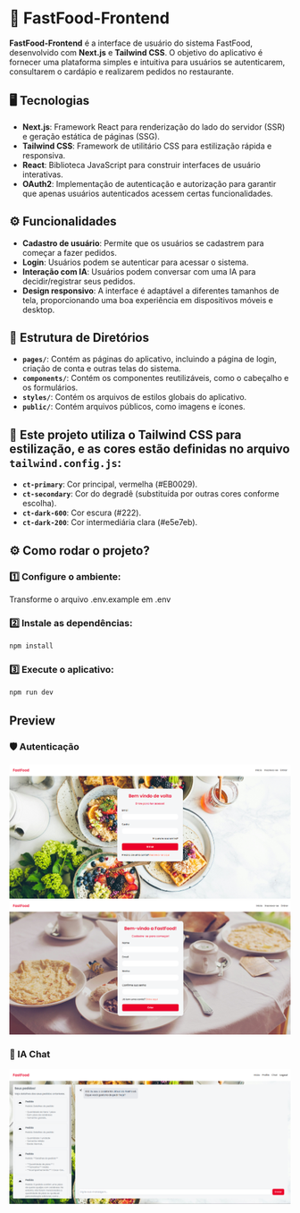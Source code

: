 # 🍟 FastFood-Frontend

**FastFood-Frontend** é a interface de usuário do sistema FastFood, desenvolvido com **Next.js** e **Tailwind CSS**. O objetivo do aplicativo é fornecer uma plataforma simples e intuitiva para usuários se autenticarem, consultarem o cardápio e realizarem pedidos no restaurante.

## 🖥️ Tecnologias

- **Next.js**: Framework React para renderização do lado do servidor (SSR) e geração estática de páginas (SSG).
- **Tailwind CSS**: Framework de utilitário CSS para estilização rápida e responsiva.
- **React**: Biblioteca JavaScript para construir interfaces de usuário interativas.
- **OAuth2**: Implementação de autenticação e autorização para garantir que apenas usuários autenticados acessem certas funcionalidades.

## ⚙️ Funcionalidades

- **Cadastro de usuário**: Permite que os usuários se cadastrem para começar a fazer pedidos.
- **Login**: Usuários podem se autenticar para acessar o sistema.
- **Interação com IA**: Usuários podem conversar com uma IA para decidir/registrar seus pedidos.
- **Design responsivo**: A interface é adaptável a diferentes tamanhos de tela, proporcionando uma boa experiência em dispositivos móveis e desktop.

## 📁 Estrutura de Diretórios

- **`pages/`**: Contém as páginas do aplicativo, incluindo a página de login, criação de conta e outras telas do sistema.
- **`components/`**: Contém os componentes reutilizáveis, como o cabeçalho e os formulários.
- **`styles/`**: Contém os arquivos de estilos globais do aplicativo.
- **`public/`**: Contém arquivos públicos, como imagens e ícones.

## 🎨 Este projeto utiliza o **Tailwind CSS** para estilização, e as cores estão definidas no arquivo `tailwind.config.js`:

- **`ct-primary`**: Cor principal, vermelha (#EB0029).
- **`ct-secondary`**: Cor do degradê (substituída por outras cores conforme escolha).
- **`ct-dark-600`**: Cor escura (#222).
- **`ct-dark-200`**: Cor intermediária clara (#e5e7eb).

## ⚙️ Como rodar o projeto?

### 1️⃣ Configure o ambiente:
Transforme o arquivo .env.example em .env

### 2️⃣ Instale as dependências:

```bash
npm install
```

### 3️⃣ Execute o aplicativo:

```bash
npm run dev
```

## Preview
### 🛡️ Autenticação
![Login](./media/login-preview.png)
![Register](./media/register-preview.png)
### 🤖 IA Chat
![Chat](./media/chat-preview.png)